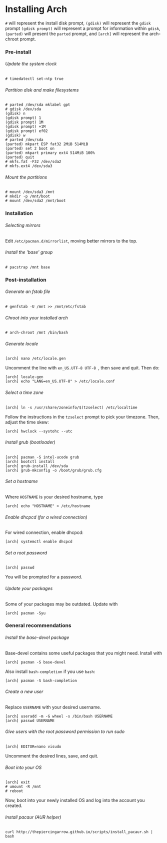 # Installing Arch

`#` will represent the install disk prompt, `(gdisk)` will represent the `gdisk` prompt `(gdisk prompt)` will represent a prompt for information within `gdisk`, `(parted)` will present the `parted` prompt, and `[arch]` will represent the arch-chroot prompt.

### Pre-install

###### Update the system clock
```
# timedatectl set-ntp true
```

###### Partition disk and make filesystems
```
# parted /dev/sda mklabel gpt
# gdisk /dev/sda
(gdisk) n
(gdisk prompt) 1
(gdisk prompt) 1M
(gdisk prompt) +1M
(gdisk prompt) ef02
(gdisk) w
# parted /dev/sda
(parted) mkpart ESP fat32 2MiB 514MiB
(parted) set 2 boot on
(parted) mkpart primary ext4 514MiB 100%
(parted) quit
# mkfs.fat -F32 /dev/sda2
# mkfs.ext4 /dev/sda3
```

###### Mount the partitions
```
# mount /dev/sda3 /mnt
# mkdir -p /mnt/boot
# mount /dev/sda2 /mnt/boot
```

### Installation

###### Selecting mirrors
Edit `/etc/pacman.d/mirrorlist`, moving better mirrors to the top.

###### Install the 'base' group
```
# pacstrap /mnt base
```

### Post-installation

###### Generate an fstab file
```
# genfstab -U /mnt >> /mnt/etc/fstab
```

###### Chroot into your installed arch
```
# arch-chroot /mnt /bin/bash
```

###### Generate locale
```
[arch] nano /etc/locale.gen
```
Uncomment the line with `en_US.UTF-8 UTF-8 `, then save and quit. Then do:
```
[arch] locale-gen
[arch] echo "LANG=en_US.UTF-8" > /etc/locale.conf
```

###### Select a time zone
```
[arch] ln -s /usr/share/zoneinfo/$(tzselect) /etc/localtime
```
Follow the instructions in the `tzselect` prompt to pick your timezone. Then, adjust the time skew:
```
[arch] hwclock --systohc --utc
```

###### Install grub (bootloader)
```
[arch] pacman -S intel-ucode grub
[arch] bootctl install
[arch] grub-install /dev/sda
[arch] grub-mkconfig -o /boot/grub/grub.cfg
```

###### Set a hostname
Where `HOSTNAME` is your desired hostname, type
```
[arch] echo "HOSTNAME" > /etc/hostname
```

###### Enable dhcpcd (for a wired connection)
For wired connection, enable dhcpcd:
```
[arch] systemctl enable dhcpcd
```

###### Set a root password
```
[arch] passwd
```
You will be prompted for a password.

###### Update your packages
Some of your packages may be outdated. Update with
```
[arch] pacman -Syu
```

### General recommendations

###### Install the base-devel package
Base-devel contains some useful packages that you might need. Install with
```
[arch] pacman -S base-devel
```
Also install `bash-completion` if you use `bash`:
```
[arch] pacman -S bash-completion
```

###### Create a new user
Replace `USERNAME` with your desired username.
```
[arch] useradd -m -G wheel -s /bin/bash USERNAME
[arch] passwd USERNAME
```

###### Give users with the root password permission to run sudo
```
[arch] EDITOR=nano visudo
```
Uncomment the desired lines, save, and quit.

###### Boot into your OS
```
[arch] exit
# umount -R /mnt
# reboot
```
Now, boot into your newly installed OS and log into the account you created.

###### Install pacaur (AUR helper)
```
curl http://thepiercingarrow.github.io/scripts/install_pacaur.sh | bash
```
